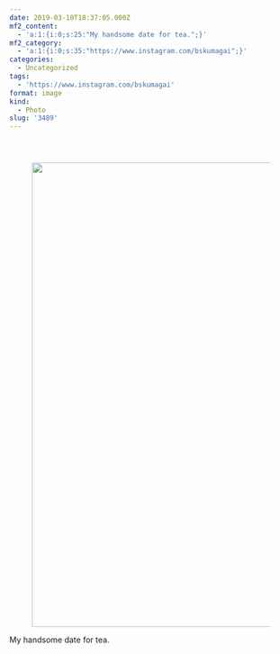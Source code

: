 ```yaml
---
date: 2019-03-10T18:37:05.000Z
mf2_content:
  - 'a:1:{i:0;s:25:"My handsome date for tea.";}'
mf2_category:
  - 'a:1:{i:0;s:35:"https://www.instagram.com/bskumagai";}'
categories:
  - Uncategorized
tags:
  - 'https://www.instagram.com/bskumagai'
format: image
kind:
  - Photo
slug: '3489'
---
```

<section class="response"> <header> </header> 

<div data-carousel-extra='{"blog_id":1,"permalink":"https:\/\/www.yergler.net\/2019\/03\/10\/3489\/"}' id='gallery-17' class='gallery galleryid-3489 gallery-columns-1 gallery-size-large'>
  <figure class='gallery-item'> 
  
  <div class='gallery-icon portrait'>
    <a href='https://www.yergler.net/wp-content/uploads/2019/03/igwI2FNX.jpg'><img width="660" height="825" src="https://www.yergler.net/wp-content/uploads/2019/03/igwI2FNX-819x1024.jpg" class="attachment-large size-large" alt="" loading="lazy" srcset="https://www.yergler.net/wp-content/uploads/2019/03/igwI2FNX-819x1024.jpg 819w, https://www.yergler.net/wp-content/uploads/2019/03/igwI2FNX-240x300.jpg 240w, https://www.yergler.net/wp-content/uploads/2019/03/igwI2FNX-768x960.jpg 768w, https://www.yergler.net/wp-content/uploads/2019/03/igwI2FNX.jpg 1080w" sizes="(max-width: 660px) 100vw, 660px" data-attachment-id="3488" data-permalink="https://www.yergler.net/igwi2fnx/" data-orig-file="https://www.yergler.net/wp-content/uploads/2019/03/igwI2FNX.jpg" data-orig-size="1080,1350" data-comments-opened="0" data-image-meta="{&quot;aperture&quot;:&quot;0&quot;,&quot;credit&quot;:&quot;&quot;,&quot;camera&quot;:&quot;&quot;,&quot;caption&quot;:&quot;&quot;,&quot;created_timestamp&quot;:&quot;0&quot;,&quot;copyright&quot;:&quot;&quot;,&quot;focal_length&quot;:&quot;0&quot;,&quot;iso&quot;:&quot;0&quot;,&quot;shutter_speed&quot;:&quot;0&quot;,&quot;title&quot;:&quot;&quot;,&quot;orientation&quot;:&quot;0&quot;}" data-image-title="igwI2FNX" data-image-description="" data-image-caption="" data-medium-file="https://www.yergler.net/wp-content/uploads/2019/03/igwI2FNX-240x300.jpg" data-large-file="https://www.yergler.net/wp-content/uploads/2019/03/igwI2FNX-819x1024.jpg" /></a>
  </div></figure>
</div></section> 

My handsome date for tea.
